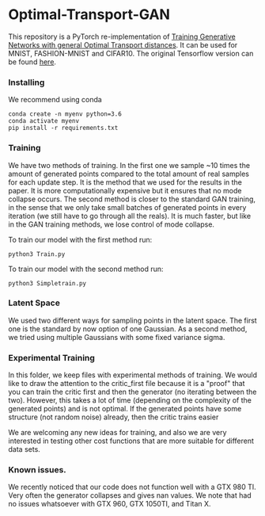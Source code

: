 # Optimal-Transport-GAN

This repository is a PyTorch re-implementation of [Training Generative Networks with general Optimal Transport distances](https://arxiv.org/abs/1910.00535). It can be used for MNIST, FASHION-MNIST and CIFAR10.
The original Tensorflow version can be found [here](https://github.com/artnoage/Optimal-Transport-GAN).

### Installing

We recommend using conda
```
conda create -n myenv python=3.6
conda activate myenv
pip install -r requirements.txt
```

### Training
We have two methods of training. In the first one we sample ~10 times the amount of generated points
compared to the total amount of real samples for each update step. It is the method that we 
used for the results in the paper. It is more computationally expensive but it ensures 
that no mode collapse occurs. The second method is closer to the standard 
GAN training, in the sense that we only take small batches of generated 
points in every iteration (we still have to go through all the reals).
It is much faster, but like in the GAN training methods, we lose control
of mode collapse.

To train our model with the first method run:
```
python3 Train.py
```

To train our model with the second method run:
```
python3 Simpletrain.py
```

### Latent Space
We used two different ways for sampling points in the latent 
space. The first one is the standard by now option of one Gaussian. As a 
second method, we tried using multiple Gaussians  with some 
fixed variance sigma. 

### Experimental Training

In this folder, we keep files with experimental methods of training.
We would like to draw the attention to the critic_first file because it 
is a "proof" that you can train the critic first and then the generator 
(no iterating between the two). However, this takes a lot of time (depending
 on the complexity of the generated points) and is  not optimal. If the
 generated points have some structure (not random noise) already,
 then the critic trains easier
 
 We are welcoming any new ideas for training, and also we are very 
 interested in testing other cost functions that are more suitable for different
 data sets.

### Known issues.

We recently noticed that our code does not function well with a GTX 980 TI.
Very often the generator collapses and gives nan values. We note that
had no issues whatsoever with GTX 960, GTX 1050TI, and Titan X.
